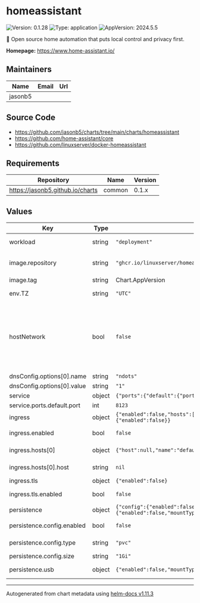 # homeassistant

![Version: 0.1.28](https://img.shields.io/badge/Version-0.1.28-informational?style=flat-square) ![Type: application](https://img.shields.io/badge/Type-application-informational?style=flat-square) ![AppVersion: 2024.5.5](https://img.shields.io/badge/AppVersion-2024.5.5-informational?style=flat-square)

🏡 Open source home automation that puts local control and privacy first.

**Homepage:** <https://www.home-assistant.io/>

## Maintainers

| Name | Email | Url |
| ---- | ------ | --- |
| jasonb5 |  |  |

## Source Code

* <https://github.com/jasonb5/charts/tree/main/charts/homeassistant>
* <https://github.com/home-assistant/core>
* <https://github.com/linuxserver/docker-homeassistant>

## Requirements

| Repository | Name | Version |
|------------|------|---------|
| https://jasonb5.github.io/charts | common | 0.1.x |

## Values

| Key | Type | Default | Description |
|-----|------|---------|-------------|
| workload | string | `"deployment"` | The default [workload](https://jasonb5.github.io/charts/site/guide/common-library/#workload) type |
| image.repository | string | `"ghcr.io/linuxserver/homeassistant"` | Container image repository |
| image.tag | string | Chart.AppVersion | Image tag |
| env.TZ | string | `"UTC"` | Set the timezone |
| hostNetwork | bool | `false` | Set to true for Home Assistant to desicover and automatically configure zeroconf/mDNS and UPnP devices |
| dnsConfig.options[0].name | string | `"ndots"` |  |
| dnsConfig.options[0].value | string | `"1"` |  |
| service | object | `{"ports":{"default":{"port":8123}}}` | [Service](https://jasonb5.github.io/charts/site/guide/common-library/#service) |
| service.ports.default.port | int | `8123` | Default port |
| ingress | object | `{"enabled":false,"hosts":[{"host":null,"name":"default"}],"tls":{"enabled":false}}` | [Ingress](https://jasonb5.github.io/charts/site/guide/common-library/#ingress) |
| ingress.enabled | bool | `false` | Enable/disable ingress |
| ingress.hosts[0] | object | `{"host":null,"name":"default"}` | Reference default service |
| ingress.hosts[0].host | string | `nil` | Ingress hostname |
| ingress.tls | object | `{"enabled":false}` | [TLS](https://jasonb5.github.io/charts/site/guide/common-library/#tls) |
| ingress.tls.enabled | bool | `false` | Enable/disable tls |
| persistence | object | `{"config":{"enabled":false,"size":"1Gi","type":"pvc"},"usb":{"enabled":false,"mountType":"CharDevice","path":null,"type":"hostpath"}}` | [Persistence](https://jasonb5.github.io/charts/site/guide/common-library/#persistence) |
| persistence.config.enabled | bool | `false` | Enable/disable persistence |
| persistence.config.type | string | `"pvc"` | Type of volume mount |
| persistence.config.size | string | `"1Gi"` | Size of volume |
| persistence.usb | object | `{"enabled":false,"mountType":"CharDevice","path":null,"type":"hostpath"}` | Example for USB device |

----------------------------------------------
Autogenerated from chart metadata using [helm-docs v1.11.3](https://github.com/norwoodj/helm-docs/releases/v1.11.3)
